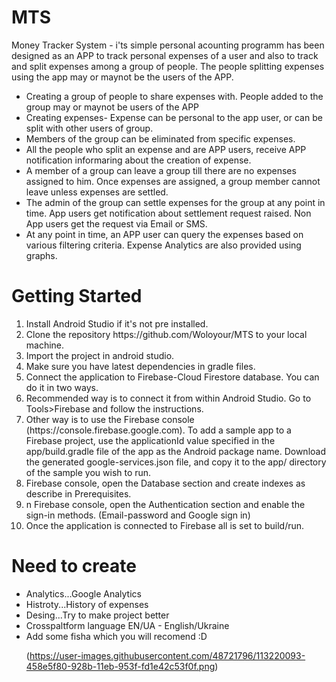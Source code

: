 # MTS
Money Tracker System  - i'ts simple personal acounting programm has been designed as an APP to track personal expenses of a user and also to track and split expenses among a group of people. The people splitting expenses using the app may or maynot be the users of the APP.
<ul><li>Creating a group of people to share expenses with. People added to the group may or maynot be users of the APP
<li>Creating expenses- Expense can be personal to the app user, or can be split with other users of group.
<li>Members of the group can be eliminated from specific expenses.
<li>All the people who split an expense and are APP users, receive APP notification informaring about the creation of expense.
<li>A member of a group can leave a group till there are no expenses assigned to him. Once expenses are assigned, a group member cannot leave unless expenses are settled.
<li>The admin of the group can settle expenses for the group at any point in time. App users get notification about settlement request raised. Non App users get the request via Email or SMS.
<li>At any point in time, an APP user can query the expenses based on various filtering criteria.
Expense Analytics are also provided using graphs.</ul>
<h1>Getting Started</h1>
<ol><li>Install Android Studio if it's not pre installed.
<li>Clone the repository https://github.com/Woloyour/MTS to your local machine.
<li>Import the project in android studio.
<li>Make sure you have latest dependencies in gradle files.
<li>Connect the application to Firebase-Cloud Firestore database. You can do it in two ways.
<li>Recommended way is to connect it from within Android Studio. Go to Tools>Firebase and follow the instructions.
<li>Other way is to use the Firebase console (https://console.firebase.google.com). To add a sample app to a Firebase project, use the applicationId value specified in the app/build.gradle file of the app as the Android package name. Download the generated google-services.json file, and copy it to the app/ directory of the sample you wish to run.
<li>Firebase console, open the Database section and create indexes as describe in Prerequisites.
<li>n Firebase console, open the Authentication section and enable the sign-in methods. (Email-password and Google sign in)
<li>Once the application is connected to Firebase all is set to build/run. </ol>
<h1>Need to create</h1>
  <ul><li>Analytics...Google Analytics
  <li>Histroty...History of expenses
  <li>Desing...Try to make project better
  <li>Crosspaltform language EN/UA - English/Ukraine
  <li>Add some fisha which you will recomend :D </ol>

(https://user-images.githubusercontent.com/48721796/113220093-458e5f80-928b-11eb-953f-fd1e42c53f0f.png)
